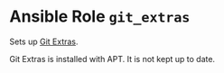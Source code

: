 # Ansible Role `git_extras`

Sets up [Git Extras](https://github.com/tj/git-extras).

Git Extras is installed with APT. It is not kept up to date.
